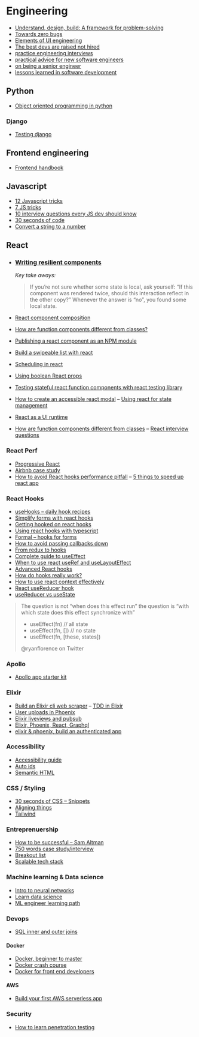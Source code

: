 # Engineering

- [Understand, design, build: A framework for problem-solving](https://lob.com/blog/understand-design-build-a-framework-for-problem-solving?utm_source=hackernewsletter&utm_medium=email&utm_term=fav)
- [Towards zero bugs](https://dev.to/conw_y/towards-zero-bugs-1bop)
- [Elements of UI engineering](https://overreacted.io/the-elements-of-ui-engineering/)
- [The best devs are raised not hired](https://sizovs.net/2019/04/10/the-best-developers-are-raised-not-hired/?utm_source=hackernewsletter&utm_medium=email&utm_term=fav)
- [practice engineering interviews](https://www.pramp.com/dev/uc-frontend)
- [practical advice for new software engineers](https://product.hubspot.com/blog/practical-advice-for-new-software-engineers)
- [on being a senior engineer](https://www.kitchensoap.com/2012/10/25/on-being-a-senior-engineer/)
- [lessons learned in software development](https://henrikwarne.com/2015/04/16/lessons-learned-in-software-development/)

## Python

- [Object oriented programming in python](https://stackabuse.com/object-oriented-programming-in-python/#accessmodifiers)

### Django

- [Testing django](https://www.obeythetestinggoat.com/pages/book.html#toc)

## Frontend engineering

- [Frontend handbook](https://frontendmasters.com/books/front-end-handbook/2019/)

## Javascript

- [12 Javascript tricks](https://medium.com/@bretcameron/12-javascript-tricks-you-wont-find-in-most-tutorials-a9c9331f169d)
- [7 JS tricks](https://davidwalsh.name/javascript-tricks)
- [10 interview questions every JS dev should know](https://medium.com/javascript-scene/10-interview-questions-every-javascript-developer-should-know-6fa6bdf5ad95)
- [30 seconds of code](https://30secondsofcode.org/)
- [Convert a string to a number](http://thecodebarbarian.com/convert-a-string-to-a-number-in-javascript.html)

## React

- ### [Writing resilient components](https://overreacted.io/writing-resilient-components/)

  _Key take aways:_
  > If you’re not sure whether some state is local, ask yourself: “If this component was rendered twice, should this interaction  reflect in the other copy?” Whenever the answer is “no”, you found some local state.

- [React component composition](https://www.robinwieruch.de/react-component-composition/)
- [How are function components different from classes?](https://overreacted.io/how-are-function-components-different-from-classes)
- [Publishing a react component as an NPM module](https://parastudios.de/create-a-react-component-as-npm-module)
- [Build a swipeable list with react](https://malcoded.com/posts/react-swipeable-list)
- [Scheduling in react](https://philippspiess.com/scheduling-in-react/)
- [Using boolean React props](https://spicefactory.co/blog/2019/03/26/how-to-avoid-the-boolean-trap-when-designing-react-components/)
- [Testing stateful react function components with react testing library](https://www.robertcooper.me/testing-stateful-react-function-components-with-react-testing-library)
- [How to create an accessible react modal](https://levelup.gitconnected.com/how-to-create-an-accessible-react-modal-5b87e6a27503)
– [Using react for state management](https://kentcdodds.com/blog/application-state-management-with-react)
- [React as a UI runtime](https://overreacted.io/react-as-a-ui-runtime/)
- [How are function components different from classes](https://overreacted.io/how-are-function-components-different-from-classes/)
– [React interview questions](https://tylermcginnis.com/react-interview-questions/?utm_campaign=React%2BNewsletter&utm_medium=email&utm_source=React_Newsletter_131)

### React Perf

- [Progressive React](https://houssein.me/progressive-react?utm_source=reactdigest&utm_medium=email&utm_campaign=featured)
- [Airbnb case study](https://medium.com/airbnb-engineering/recent-web-performance-fixes-on-airbnb-listing-pages-6cd8d93df6f4)
- [How to avoid React hooks performance pitfall](https://medium.com/@_m1010j_/how-to-avoid-this-react-hooks-performance-pitfall-28770ad9abe0)
– [5 things to speed up react app](https://www.thedevelobear.com/post/5-things-to-improve-performance/?utm_source=reactdigest&utm_medium=email&utm_campaign=featured)

### React Hooks

- [useHooks – daily hook recipes](https://usehooks.com/?utm_campaign=React%2BNewsletter&utm_medium=email&utm_source=React_Newsletter_138)
- [Simplify forms with react hooks](https://upmostly.com/tutorials/using-custom-react-hooks-simplify-forms/)
- [Getting hooked on react hooks](https://tech.okcupid.com/getting-hooked-on-react-hooks/)
- [Using react hooks with typescript](https://levelup.gitconnected.com/usetypescript-a-complete-guide-to-react-hooks-and-typescript-db1858d1fb9c)
- [Formal – hooks for forms](https://github.com/kevinwolfcr/formal)
- [How to avoid passing callbacks down](https://reactjs.org/docs/hooks-faq.html#how-to-avoid-passing-callbacks-down)
- [From redux to hooks](https://staleclosures.dev/from-redux-to-hooks-case-study/)
- [Complete guide to useEffect](https://overreacted.io/a-complete-guide-to-useeffect/)
- [When to use react useRef and useLayoutEffect](https://dev.to/rleija_/when-to-use-react-useref-and-uselayouteffect-57kh)
- [Advanced React hooks](https://testdriven.io/blog/react-hooks-advanced/?utm_campaign=React%2BNewsletter&utm_medium=email&utm_source=React_Newsletter_157#.XLcod_Gltqo.reddit)
- [How do hooks really work?](https://www.netlify.com/blog/2019/03/11/deep-dive-how-do-react-hooks-really-work/?utm_campaign=React%2BNewsletter&utm_medium=email&utm_source=React_Newsletter_157)
- [How to use react context effectively](https://kentcdodds.com/blog/how-to-use-react-context-effectively)
- [React useReducer hook](https://www.robinwieruch.de/react-usereducer-hook/)
- [useReducer vs useState](https://www.robinwieruch.de/react-usereducer-vs-usestate/?utm_campaign=React%2BNewsletter&utm_medium=email&utm_source=React_Newsletter_159)


> The question is not “when does this effect run” the question is “with which state does this effect synchronize with”
>
> - useEffect(fn) // all state
> - useEffect(fn, []) // no state
> - useEffect(fn, [these, states])
>
> @ryanflorence on Twitter

### Apollo

- [Apollo app starter kit](https://apolloapp.org/)

### Elixir

- [Build an Elixir cli web scraper](https://www.stevenmercatante.com/elixir-cli-web-scraper/)
– [TDD in Elixir](https://medium.com/podium-engineering/test-driven-development-why-elixir-excels-at-tdd-8b5f1a51aee3)
- [User uploads in Phoenix](https://www.poeticoding.com/step-by-step-tutorial-to-build-a-phoenix-app-that-supports-user-uploads/?utm_source=elixirdigest&utm_medium=email&utm_campaign=featured)
- [Elixir liveviews and pubsub](https://elixirschool.com/blog/live-view-with-pub-sub/?utm_source=elixirdigest&utm_medium=email&utm_campaign=featured)
- [Elixir, Phoenix, React, Graphql](https://schneider.dev/blog/elixir-phoenix-absinthe-graphql-react-apollo-absurdly-deep-dive/?utm_campaign=React%2BNewsletter&utm_medium=email&utm_source=React_Newsletter_158)
- [elixir & phoenix, build an authenticated app](https://auth0.com/blog/elixir-and-phoenix-tutorial-build-an-authenticated-app/)


### Accessibility

- [Accessibility guide](https://webaccessibility.guide/)
- [Auto ids](https://tympanus.us10.list-manage.com/track/click?u=10ffec652b0f54fe5d8682ac0&id=6783bc06d4&e=1c9e8af849)
- [Semantic HTML](https://dev.to/kenbellows/stop-using-so-many-divs-an-intro-to-semantic-html-3i9i)


### CSS / Styling

- [30 seconds of CSS – Snippets](https://30-seconds.github.io/30-seconds-of-css/)
- [Aligning things](https://www.smashingmagazine.com/2019/03/css-alignment/)
- [Tailwind](https://tailwindcss.com/docs/what-is-tailwind/)


### Entreprenuership

- [How to be successful – Sam Altman](https://blog.samaltman.com/how-to-be-successful)
- [750 words case study/interview](https://www.indiehackers.com/interview/063525ef84?utm_source=Indie+Hackers+Newsletter&utm_campaign=indie-hackers-newsletter-20190403&utm_medium=email)
- [Breakout list](https://breakoutlist.com/all/)
- [Scalable tech stack](https://www.indiehackers.com/@guru_shiva/scalable-tech-stack-cost-effective-secure-infrastructure-a7fe05cb46?utm_source=Indie+Hackers+Newsletter&utm_campaign=indie-hackers-newsletter-20190107&utm_medium=email)

### Machine learning & Data science

- [Intro to neural networks](https://victorzhou.com/blog/intro-to-neural-networks)
- [Learn data science](https://www.kaggle.com/learn/overview)
- [ML engineer learning path](https://github.com/clone95/Virgilio/tree/master/Careers/Machine%20Learning%20Engineer%20Career%20Path)

### Devops

- [SQL inner and outer joins](https://eli.thegreenplace.net/2019/sql-inner-and-outer-joins/?utm_source=Morning+Cup+of+Coding&utm_campaign=884930cd94-EMAIL_CAMPAIGN_2019_04_23_08_42&utm_medium=email&utm_term=0_56b5f64c5f-884930cd94-57151633)

#### Docker
- [Docker, beginner to master](https://dev.to/softchris/5-part-docker-series-beginner-to-master-3m1b)
- [Docker crash course](https://dev.to/azure/a-crash-course-to-the-most-important-docker-concepts-and-their-commands-4eio?utm_source=digest_mailer&utm_medium=email&utm_campaign=digest_email)
- [Docker for front end developers](https://dev.to/akanksha_9560/docker-for-frontend-developers-1dk5?utm_source=digest_mailer&utm_medium=email&utm_campaign=digest_email)

#### AWS
- [Build your first AWS serverless app](https://pawelgrzybek.com/build-your-first-aws-serverless-app/)

### Security

- [How to learn penetration testing](https://dev.to/kathyra_/how-to-learn-penetration-testing-a-beginners-tutorial-505a)
